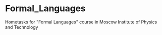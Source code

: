 # Formal_Languages
Hometasks for "Formal Languages" course in Moscow Institute of Physics and Technology
